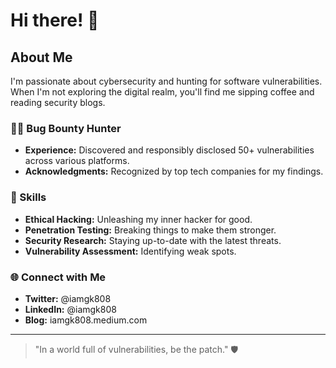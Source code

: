 # Hi there! 👋

## About Me

I'm passionate about cybersecurity and hunting for software vulnerabilities. When I'm not exploring the digital realm, you'll find me sipping coffee and reading security blogs.

### 🕵️‍♂️ Bug Bounty Hunter

- **Experience:** Discovered and responsibly disclosed 50+ vulnerabilities across various platforms.
- **Acknowledgments:** Recognized by top tech companies for my findings.

### 🚀 Skills

- **Ethical Hacking:** Unleashing my inner hacker for good.
- **Penetration Testing:** Breaking things to make them stronger.
- **Security Research:** Staying up-to-date with the latest threats.
- **Vulnerability Assessment:** Identifying weak spots.

### 🌐 Connect with Me

- **Twitter:** @iamgk808
- **LinkedIn:** @iamgk808
- **Blog:** iamgk808.medium.com

---

> "In a world full of vulnerabilities, be the patch." 🛡️
